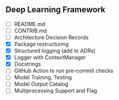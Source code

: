 ## Deep Learning Framework

- [ ] README.md
- [ ] CONTRIB.md
- [ ] Architecture Decision Records
- [X] Package restructuring
- [X] Structured logging (add to ADRs)
- [X] Logger with ContextManager
- [X] Docstrings
- [ ] GitHub Action to run pre-commit checks
- [ ] Model Training, Testing
- [ ] Model Output Catalog
- [ ] Multiprocessing Support and Flag
